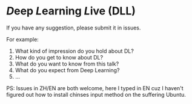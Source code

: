 # *D*eep *L*earning *L*ive (DLL)
If you have any suggestion, please submit it in issues.

For example:

1. What kind of impression do you hold about DL?
2. How do you get to know about DL?
3. What do you want to know from this talk?
4. What do you expect from Deep Learning?
5. ...

PS: Issues in ZH/EN are both welcome, here I typed in EN cuz I haven't figured out how to install chinses input method on the suffering Ubuntu.
